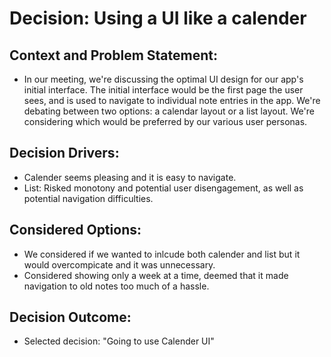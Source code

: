 # Decision: Using a UI like a calender

## Context and Problem Statement:

- In our meeting, we're discussing the optimal UI design for our app's initial interface. The initial interface would be the first page the user sees, and is used to navigate to individual note entries in the app. We're debating between two options: a calendar layout or a list layout. We're considering which would be preferred by our various user personas.

## Decision Drivers:

- Calender seems pleasing and it is easy to navigate.
- List: Risked monotony and potential user disengagement, as well as potential navigation difficulties.

## Considered Options:

- We considered if we wanted to inlcude both calender and list but it would overcompicate and it was unnecessary.
- Considered showing only a week at a time, deemed that it made navigation to old notes too much of a hassle.

## Decision Outcome:

- Selected decision: "Going to use Calender UI"
